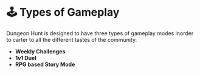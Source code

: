 # 🕹 Types of Gameplay

Dungeon Hunt is designed to have three types of gameplay modes inorder to carter to all the different tastes of the community.

* **Weekly Challenges**
* **1v1 Duel**
* **RPG based Story Mode**

